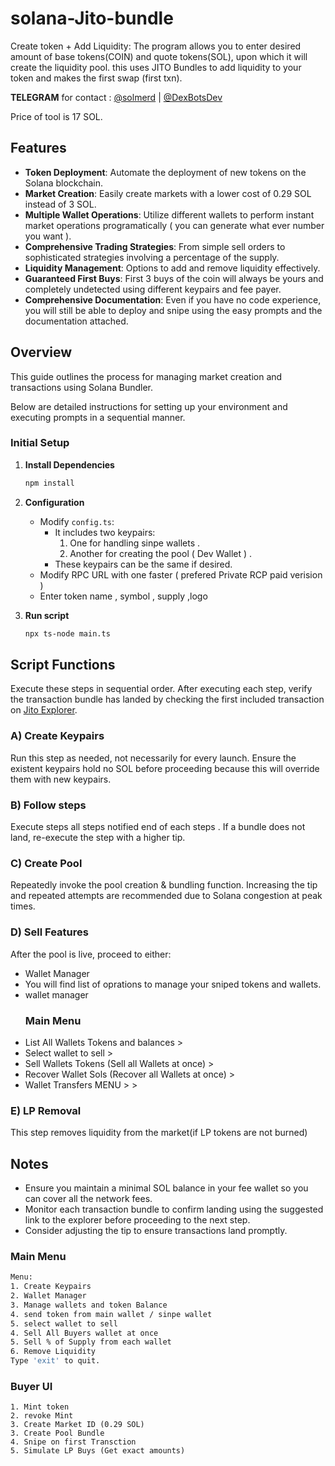 # solana-Jito-bundle
Create token + Add Liquidity: The program allows you to enter desired amount of base tokens(COIN) and quote tokens(SOL), upon which it will create the liquidity pool. this uses JITO Bundles to add liquidity to your token and makes the first swap (first txn).

**TELEGRAM** for contact : [@solmerd](https://t.me/solmerd) | [@DexBotsDev](https://t.me/DexBotsDev)

Price of tool is 17 SOL.

## Features

- **Token Deployment**: Automate the deployment of new tokens on the Solana blockchain.
- **Market Creation**: Easily create markets with a lower cost of 0.29 SOL instead of 3 SOL.
- **Multiple Wallet Operations**: Utilize different wallets to perform instant market operations programatically ( you can generate what ever number you want ).
- **Comprehensive Trading Strategies**: From simple sell orders to sophisticated strategies involving a percentage of the supply.
- **Liquidity Management**: Options to add and remove liquidity effectively.
- **Guaranteed First Buys**: First 3 buys of the coin will always be yours and completely undetected using different keypairs and fee payer.
- **Comprehensive Documentation**: Even if you have no code experience, you will still be able to deploy and snipe using the easy prompts and the documentation attached.
  

## Overview
This guide outlines the process for managing market creation and transactions using Solana Bundler.

Below are detailed instructions for setting up your environment and executing prompts in a sequential manner.

### Initial Setup

1. **Install Dependencies**
   ```bash
   npm install

2. **Configuration**
    
    - Modify `config.ts`:
      - It includes two keypairs:
        1. One for handling sinpe wallets .
        2. Another for creating the pool ( Dev Wallet ) .
      - These keypairs can be the same if desired.
    - Modify RPC URL with one faster ( prefered Private RCP paid verision )
    - Enter token name , symbol , supply ,logo 

3. **Run script**
   ```bash
   npx ts-node main.ts

## Script Functions

Execute these steps in sequential order. After executing each step, verify the transaction bundle has landed by checking the first included transaction on [Jito Explorer](https://explorer.jito.wtf/).

### A) Create Keypairs
Run this step as needed, not necessarily for every launch. Ensure the existent keypairs hold no SOL before proceeding because this will override them with new keypairs.

### B) Follow steps 
Execute steps all steps notified end of each steps . If a bundle does not land, re-execute the step with a higher tip. 

### C) Create Pool
Repeatedly invoke the pool creation & bundling function. Increasing the tip and repeated attempts are recommended due to Solana congestion at peak times.

### D) Sell Features
After the pool is live, proceed to either:
  - Wallet Manager 
  - You will find list of oprations to manage your sniped tokens and wallets.
  - wallet manager 
    ### Main Menu 
  -  List All Wallets Tokens and balances >
  -  Select wallet to sell >
  -  Sell  Wallets Tokens (Sell all  Wallets at once)  >
  -  Recover Wallet Sols (Recover all Wallets at once)  >
   -  Wallet Transfers MENU > >

### E) LP Removal
This step removes liquidity from the market(if LP tokens are not burned)

## Notes

- Ensure you maintain a minimal SOL balance in your fee wallet so you can cover all the network fees.
- Monitor each transaction bundle to confirm landing using the suggested link to the explorer before proceeding to the next step.
- Consider adjusting the tip to ensure transactions land promptly.

### Main Menu

```bash
Menu:
1. Create Keypairs 
2. Wallet Manager
3. Manage wallets and token Balance
4. send token from main wallet / sinpe wallet 
5. select wallet to sell 
4. Sell All Buyers wallet at once 
5. Sell % of Supply from each wallet 
6. Remove Liquidity
Type 'exit' to quit.
```

### Buyer UI
```
1. Mint token 
2. revoke Mint 
3. Create Market ID (0.29 SOL)
3. Create Pool Bundle
4. Snipe on first Transction
5. Simulate LP Buys (Get exact amounts)

